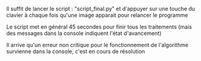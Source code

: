 Il suffit de lancer le script : "script_final.py" et d'appuyer sur une touche du clavier à chaque fois qu'une image apparait pour relancer le programme

Le script met en général 45 secondes pour finir tous les traitements (mais des messages dans la console indiquent l'état d'avancement)

Il arrive qu'un erreur non critique pour le fonctionnement de l'algorithme survienne dans la console, c'est en cours de résolution
